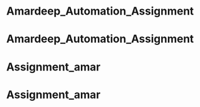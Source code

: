 # Amardeep_Automation_Assignment
# Amardeep_Automation_Assignment
# Assignment_amar
# Assignment_amar
